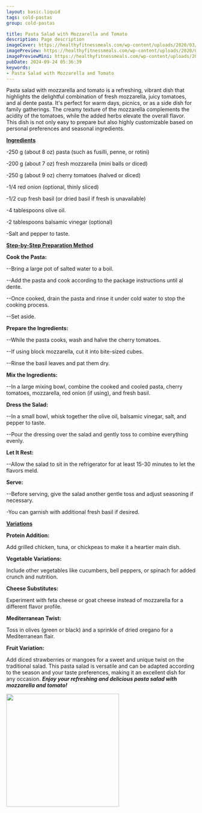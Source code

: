 ```yaml
---
layout: basic.liquid
tags: cold-pastas
group: cold-pastas

title: Pasta Salad with Mozzarella and Tomato
description: Page description
imageCover: https://healthyfitnessmeals.com/wp-content/uploads/2020/03/instagram-In-Stream_Square___Caprese-pasta-salad-4.jpg
imagePreview: https://healthyfitnessmeals.com/wp-content/uploads/2020/03/instagram-In-Stream_Square___Caprese-pasta-salad-4.jpg
imagePreviewMini: https://healthyfitnessmeals.com/wp-content/uploads/2020/03/instagram-In-Stream_Square___Caprese-pasta-salad-4.jpg
pubDate: 2024-09-24 05:36:39
keywords:
- Pasta Salad with Mozzarella and Tomato
---
```


Pasta salad with mozzarella and tomato is a refreshing, vibrant dish that highlights the delightful combination of fresh mozzarella, juicy tomatoes, and al dente pasta. It's perfect for warm days, picnics, or as a side dish for family gatherings. The creamy texture of the mozzarella complements the acidity of the tomatoes, while the added herbs elevate the overall flavor. This dish is not only easy to prepare but also highly customizable based on personal preferences and seasonal ingredients.

<u><b>Ingredients</b></u>

-250 g (about 8 oz) pasta (such as fusilli, penne, or rotini)

-200 g (about 7 oz) fresh mozzarella (mini balls or diced)

-250 g (about 9 oz) cherry tomatoes (halved or diced)

-1/4 red onion (optional, thinly sliced)

-1/2 cup fresh basil (or dried basil if fresh is unavailable)

-4 tablespoons olive oil.

-2 tablespoons balsamic vinegar (optional)

-Salt and pepper to taste.

<u><b>Step-by-Step Preparation Method</b></u>

<b>Cook the Pasta:</b>

--Bring a large pot of salted water to a boil.

--Add the pasta and cook according to the package instructions until al dente.

--Once cooked, drain the pasta and rinse it under cold water to stop the cooking process. 

--Set aside.

<b>Prepare the Ingredients:</b>

--While the pasta cooks, wash and halve the cherry tomatoes.

--If using block mozzarella, cut it into bite-sized cubes.

--Rinse the basil leaves and pat them dry.

<b>Mix the Ingredients:</b>

--In a large mixing bowl, combine the cooked and cooled pasta, cherry tomatoes, mozzarella, red onion (if using), and fresh basil.

<b>Dress the Salad:</b>

--In a small bowl, whisk together the olive oil, balsamic vinegar, salt, and pepper to taste.

--Pour the dressing over the salad and gently toss to combine everything evenly.

<b>Let It Rest:</b>

--Allow the salad to sit in the refrigerator for at least 15-30 minutes to let the flavors meld.

<b>Serve:</b>

--Before serving, give the salad another gentle toss and adjust seasoning if necessary. 

-You can garnish with additional fresh basil if desired.

<u><b>Variations</b></u>

<b>Protein Addition:</b>

Add grilled chicken, tuna, or chickpeas to make it a heartier main dish.

<b>Vegetable Variations:</b>

Include other vegetables like cucumbers, bell peppers, or spinach for added crunch and nutrition.

<b>Cheese Substitutes:</b>

Experiment with feta cheese or goat cheese instead of mozzarella for a different flavor profile.

<b>Mediterranean Twist:</b>

Toss in olives (green or black) and a sprinkle of dried oregano for a Mediterranean flair.

<b>Fruit Variation:</b>

Add diced strawberries or mangoes for a sweet and unique twist on the traditional salad.
This pasta salad is versatile and can be adapted according to the season and your taste preferences, making it an excellent dish for any occasion. <b><i>Enjoy your refreshing and delicious pasta salad with mozzarella and tomato!</i></b>


<img src="https://www.foodiecrush.com/wp-content/uploads/2021/05/Caprese-Pasta-Salad-foodiecrush.com-012-500x375.jpg" width="300" height="300">
